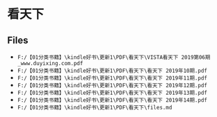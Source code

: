 # 看天下

## Files

- `F:/【01分类书籍】\kindle好书\更新1\PDF\看天下\VISTA看天下 2019第06期_www.duyixing.com.pdf`
- `F:/【01分类书籍】\kindle好书\更新1\PDF\看天下\看天下 2019年10期.pdf`
- `F:/【01分类书籍】\kindle好书\更新1\PDF\看天下\看天下 2019年11期.pdf`
- `F:/【01分类书籍】\kindle好书\更新1\PDF\看天下\看天下 2019年12期.pdf`
- `F:/【01分类书籍】\kindle好书\更新1\PDF\看天下\看天下 2019年13期.pdf`
- `F:/【01分类书籍】\kindle好书\更新1\PDF\看天下\看天下 2019年14期.pdf`
- `F:/【01分类书籍】\kindle好书\更新1\PDF\看天下\files.md`
